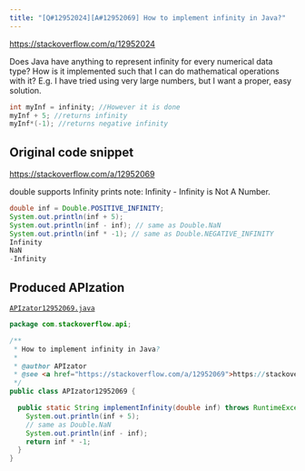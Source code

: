 ```yaml
---
title: "[Q#12952024][A#12952069] How to implement infinity in Java?"
---
```


https://stackoverflow.com/q/12952024

Does Java have anything to represent infinity for every numerical data type? How is it implemented such that I can do mathematical operations with it?
E.g.
I have tried using very large numbers, but I want a proper, easy solution.


```java
int myInf = infinity; //However it is done
myInf + 5; //returns infinity
myInf*(-1); //returns negative infinity
```


## Original code snippet

https://stackoverflow.com/a/12952069

double supports Infinity
prints
note: Infinity - Infinity is Not A Number.

```java
double inf = Double.POSITIVE_INFINITY;
System.out.println(inf + 5);
System.out.println(inf - inf); // same as Double.NaN
System.out.println(inf * -1); // same as Double.NEGATIVE_INFINITY
Infinity
NaN
-Infinity
```

## Produced APIzation

[`APIzator12952069.java`](/data/search/java/APIzator12952069.java)

```java
package com.stackoverflow.api;

/**
 * How to implement infinity in Java?
 *
 * @author APIzator
 * @see <a href="https://stackoverflow.com/a/12952069">https://stackoverflow.com/a/12952069</a>
 */
public class APIzator12952069 {

  public static String implementInfinity(double inf) throws RuntimeException {
    System.out.println(inf + 5);
    // same as Double.NaN
    System.out.println(inf - inf);
    return inf * -1;
  }
}
```